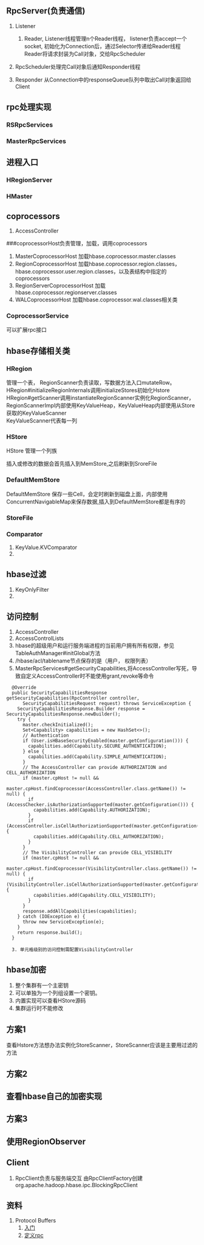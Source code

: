 

## RpcServer(负责通信)
1. Listener
	1. Reader, Listener线程管理n个Reader线程， listener负责accept一个socket, 初始化为Connection后，通过Selector传递给Reader线程  
		Reader将请求封装为Call对象，交给RpcScheduler


2. RpcScheduler处理完Call对象后通知Responder线程

3. Responder 从Connection中的responseQueue队列中取出Call对象返回给Client

## rpc处理实现
### RSRpcServices

### MasterRpcServices

## 进程入口
### HRegionServer

### HMaster


## coprocessors
1. AccessController

###coprocessorHost负责管理，加载，调用coprocessors
1. MasterCoprocessorHost
    加载hbase.coprocessor.master.classes
2. RegionCoprocessorHost
	加载hbase.coprocessor.region.classes，hbase.coprocessor.user.region.classes，以及表结构中指定的coprocessors
3. RegionServerCoprocessorHost
	加载hbase.coprocessor.regionserver.classes
4. WALCoprocessorHost
	加载hbase.coprocessor.wal.classes相关类


### CoprocessorService
可以扩展rpc接口


## hbase存储相关类

### HRegion

管理一个表， RegionScanner负责读取，写数据方法入口mutateRow。\
HRegion#initializeRegionInternals调用initializeStores初始化Hstore \
HRegion#getScanner调用instantiateRegionScanner实例化RegionScanner，RegionScannerImpl内部使用KeyValueHeap，KeyValueHeap内部使用从Store获取的KeyValueScanner \
KeyValueScanner代表每一列

### HStore

HStore 管理一个列族

插入或修改的数据会首先插入到MemStore,之后刷新到SroreFile

### DefaultMemStore
DefaultMemStore 保存一些Cell，会定时刷新到磁盘上面，内部使用ConcurrentNavigableMap来保存数据,插入到DefaultMemStore都是有序的

### StoreFile


### Comparator
1. KeyValue.KVComparator
2. 



## hbase过滤
1. KeyOnlyFilter
2. 


## 访问控制
1. AccessController
2. AccessControlLists
3. hbase的超级用户和运行服务端进程的当前用户拥有所有权限，参见TableAuthManager#initGlobal方法
4. /hbase/acl/tablename节点保存的是（用户， 权限列表）
5. MasterRpcServices#getSecurityCapabilities,将AccessController写死，导致自定义AccessController时不能使用grant,revoke等命令

```
  @Override
  public SecurityCapabilitiesResponse getSecurityCapabilities(RpcController controller,
      SecurityCapabilitiesRequest request) throws ServiceException {
    SecurityCapabilitiesResponse.Builder response = SecurityCapabilitiesResponse.newBuilder();
    try {
      master.checkInitialized();
      Set<Capability> capabilities = new HashSet<>();
      // Authentication
      if (User.isHBaseSecurityEnabled(master.getConfiguration())) {
        capabilities.add(Capability.SECURE_AUTHENTICATION);
      } else {
        capabilities.add(Capability.SIMPLE_AUTHENTICATION);
      }
      // The AccessController can provide AUTHORIZATION and CELL_AUTHORIZATION
      if (master.cpHost != null &&
            master.cpHost.findCoprocessor(AccessController.class.getName()) != null) {
        if (AccessChecker.isAuthorizationSupported(master.getConfiguration())) {
          capabilities.add(Capability.AUTHORIZATION);
        }
        if (AccessController.isCellAuthorizationSupported(master.getConfiguration())) {
          capabilities.add(Capability.CELL_AUTHORIZATION);
        }
      }
      // The VisibilityController can provide CELL_VISIBILITY
      if (master.cpHost != null &&
            master.cpHost.findCoprocessor(VisibilityController.class.getName()) != null) {
        if (VisibilityController.isCellAuthorizationSupported(master.getConfiguration())) {
          capabilities.add(Capability.CELL_VISIBILITY);
        }
      }
      response.addAllCapabilities(capabilities);
    } catch (IOException e) {
      throw new ServiceException(e);
    }
    return response.build();
  }

  3. 单元格级别的访问控制需配置VisibilityController

```

## hbase加密
1. 整个集群有一个主密钥
2. 可以单独为一个列组设置一个密钥。
3. 内置实现可以查看HStore源码
4. 集群运行时不能修改

## 方案1
查看Hstore方法想办法实例化StoreScanner，StoreScanner应该是主要用过滤的方法

## 方案2
## 查看hbase自己的加密实现

## 方案3
## 使用RegionObserver

## Client

1. RpcClient负责与服务端交互
   由RpcClientFactory创建org.apache.hadoop.hbase.ipc.BlockingRpcClient


## 资料

1. Protocol Buffers
	1. [入门](https://dzone.com/articles/using-googles-protocol-buffers-with-java)
	1. [定义rpc](https://developers.google.com/protocol-buffers/docs/reference/java-generated#service)
